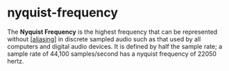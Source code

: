 # nyquist-frequency

The **Nyquist Frequency** is the highest frequency that can be represented without [[aliasing]] in discrete sampled audio such as that used by all computers and digital audio devices.  It is defined by half the sample rate; a sample rate of 44,100 samples/second has a nyquist frequency of 22050 hertz.

[//begin]: # "Autogenerated link references for markdown compatibility"
[aliasing]: aliasing "aliasing"
[//end]: # "Autogenerated link references"
